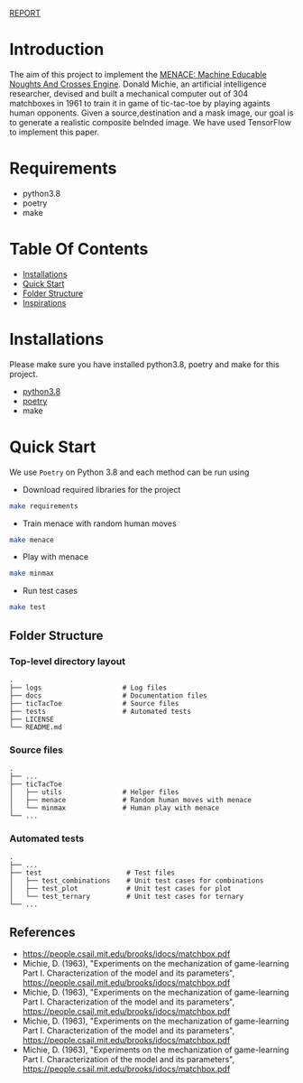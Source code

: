 [REPORT]()

# Introduction

The aim of this project to implement the [MENACE: Machine Educable Noughts And Crosses Engine](https://people.csail.mit.edu/brooks/idocs/matchbox.pdf). Donald Michie, an artificial intelligence researcher, devised and built a mechanical computer out of 304 matchboxes in 1961 to train it in game of tic-tac-toe by playing againts human opponents. Given a source,destination and a mask image, our goal is to generate a realistic composite belnded image. We have used TensorFlow to implement this paper.

# Requirements

- python3.8
- poetry
- make

# Table Of Contents

- [Installations](#installation)
- [Quick Start](#quick-starts)
- [Folder Structure](#folder-structure)
- [Inspirations](#implementation-flow)

# Installations

Please make sure you have installed python3.8, poetry and make for this project.

- [python3.8](https://www.python.org/downloads/release/python-380/)
- [poetry](https://python-poetry.org/docs/)
- make

# Quick Start

We use `Poetry` on Python 3.8 and each method can be run using

- Download required libraries for the project

```bash
make requirements
```

- Train menace with random human moves

```bash
make menace
```

- Play with menace

```bash
make minmax
```

- Run test cases

```bash
make test
```
## Folder Structure

### Top-level directory layout

    .
    ├── logs                    # Log files
    ├── docs                    # Documentation files
    ├── ticTacToe               # Source files
    ├── tests                   # Automated tests
    ├── LICENSE
    └── README.md

### Source files

    .
    ├── ...
    ├── ticTacToe
    │   ├── utils               # Helper files
    │   ├── menace              # Random human moves with menace
    │   └── minmax              # Human play with menace
    └── ...

### Automated tests

    .
    ├── ...
    ├── test                     # Test files
    │   ├── test_combinations    # Unit test cases for combinations
    │   ├── test_plot            # Unit test cases for plot
    │   └── test_ternary         # Unit test cases for ternary
    └── ...

## References

- https://people.csail.mit.edu/brooks/idocs/matchbox.pdf
- Michie, D. (1963), "Experiments on the mechanization of game-learning Part I. Characterization of the model
and its parameters", https://people.csail.mit.edu/brooks/idocs/matchbox.pdf
- Michie, D. (1963), "Experiments on the mechanization of game-learning Part I. Characterization of the model
and its parameters", https://people.csail.mit.edu/brooks/idocs/matchbox.pdf
- Michie, D. (1963), "Experiments on the mechanization of game-learning Part I. Characterization of the model
and its parameters", https://people.csail.mit.edu/brooks/idocs/matchbox.pdf
- Michie, D. (1963), "Experiments on the mechanization of game-learning Part I. Characterization of the model
and its parameters", https://people.csail.mit.edu/brooks/idocs/matchbox.pdf

